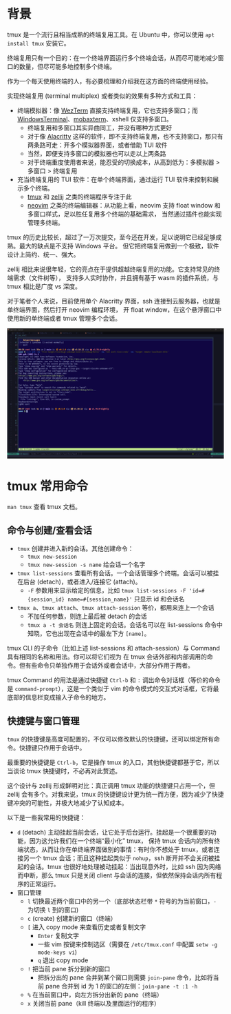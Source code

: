 # 背景

tmux 是一个流行且相当成熟的终端复用工具。在 Ubuntu 中，你可以使用 `apt install tmux` 安装它。

终端复用只有一个目的：在一个终端界面运行多个终端会话，从而尽可能地减少窗口的数量，但尽可能多地控制多个终端。

作为一个每天使用终端的人，有必要梳理和介绍我在这方面的终端使用经验。

实现终端复用 (terminal multiplex) 或者类似的效果有多种方式和工具：
* 终端模拟器：像 [WezTerm] 直接支持终端复用，它也支持多窗口；而 [WindowsTerminal]、[mobaxterm]、xshell 仅支持多窗口。
  * 终端复用和多窗口其实异曲同工，并没有哪种方式更好
  * 对于像 [Alacritty] 这样的软件，即不支持终端复用，也不支持窗口，那只有两条路可走：开多个模拟器界面，或者借助 TUI 软件
  * 当然，即便支持多窗口的模拟器也可以走以上两条路
  * 对于终端重度使用者来说，能忍受的切换成本，从高到低为：多模拟器 > 多窗口 > 终端复用
* 充当终端复用的 TUI 软件：在单个终端界面，通过运行 TUI 软件来控制和展示多个终端。
  * [tmux] 和 [zellij] 之类的终端程序专注于此
  * [neovim] 之类的终端编辑器：从功能上看，neovim 支持 float window 和多窗口样式，足以胜任复用多个终端的基础需求，
    当然通过插件也能实现管理多终端。

tmux 的历史比较长，超过了一万次提交，至今还在开发，足以说明它已经足够成熟。最大的缺点是不支持 Windows 平台。
但它把终端复用做到一个极致，软件设计上简约、统一、强大。

zellij 相比来说很年轻，它的亮点在于提供超越终端复用的功能。它支持常见的终端需求（文件树等），
支持多人实时协作，并且拥有基于 wasm 的插件系统，与 tmux 相比是广度 vs 深度。

对于笔者个人来说，目前使用单个 Alacritty 界面，ssh 连接到云服务器，也就是单终端界面，然后打开 neovim 编程环境，
开 float window，在这个悬浮窗口中使用新的单终端或者 tmux 管理多个会话。

[WezTerm]: https://wezfurlong.org/wezterm/
[WindowsTerminal]: https://github.com/microsoft/terminal
[mobaxterm]: https://mobaxterm.mobatek.net/
[Alacritty]: https://alacritty.org/
[tmux]: https://github.com/tmux/tmux
[zellij]: https://zellij.dev/
[neovim]: https://neovim.io/

![](./img/tmux.gif)

# tmux 常用命令

`man tmux` 查看 tmux 文档。

## 命令与创建/查看会话

* `tmux` 创建并进入新的会话。其他创建命令：
  * `tmux new-session`
  * `tmux new-session -s name` 给会话一个名字
* `tmux list-sessions` 查看所有会话。一个会话管理多个终端。会话可以被挂在后台 (detach)，或者进入/连接它 (attach)。
  * `-F` 参数用来显示给定的信息，比如 `tmux list-sessions -F 'id=#{session_id} name=#{session_name}'` 只显示 id 和会话名
* `tmux a`、`tmux attach`、`tmux attach-session` 等价，都用来连上一个会话
  * 不加任何参数，则连上最后被 detach 的会话
  * `tmux a -t 会话名` 则连上固定的会话。会话名可以在 list-sessions 命令中知晓，它也出现在会话中的最左下方 `[name]`。

tmux CLI 的子命令（比如上述 list-sessions 和 attach-session）与 Command 具有相同的名称和用法。你可以将它们视为
在 tmux 会话外部和内部调用的命令。但有些命令只单独作用于会话外或者会话中，大部分作用于两者。

tmux Command 的用法是通过快捷键 `Ctrl-b` 和 `:` 调出命令对话框（等价的命令是 `command-prompt`），这是一个类似于
vim 的命令模式的交互式对话框，它将最底部的信息栏变成输入子命令的地方。

## 快捷键与窗口管理

`tmux` 的快捷键是高度可配置的，不仅可以修改默认的快捷键，还可以绑定所有命令。快捷键只作用于会话中。

最重要的快捷键是 `Ctrl-b`，它是操作 tmux 的入口，其他快捷键都基于它，所以当谈论 tmux 快捷键时，不必再对此赘述。

这个设计与 zellij 形成鲜明对比：真正调用 tmux 功能的快捷键只占用一个，但 zellij 会有多个。对我来说，tmux
的快捷键设计更为统一而方便，因为减少了快捷键冲突的可能性，并极大地减少了认知成本。

以下是一些我常用的快捷键：

* `d` (detach) 主动挂起当前会话，让它处于后台运行。挂起是一个很重要的功能，因为这允许我们在一个终端“最小化” tmux，
  保持 tmux 会话内的所有终端状态，从而让你在单终端界面做别的事情：有时你不想处于 tmux，或者连接另一个 tmux
  会话；而且这种挂起类似于 `nohup`，ssh 断开并不会关闭被挂起的会话。tmux 也很好地处理被动挂起：当出现意外时，比如
  ssh 因为网络而中断，那么 tmux 只是关闭 client 与会话的连接，但依然保持会话内所有程序的正常运行。
* 窗口管理
  * `l` 切换最近两个窗口中的另一个（底部状态栏带 `*` 符号的为当前窗口，`-` 为切换 `l` 到的窗口)
  * `c` (create) 创建新的窗口（终端）
  * `[` 进入 copy mode 来查看历史或者复制文字
    * `Enter` 复制文字
    * 一些 vim 按键来控制选区（需要在 `/etc/tmux.conf` 中配置 `setw -g mode-keys vi`)
    * `q` 退出 copy mode
  * `!` 把当前 pane 拆分到新的窗口
    * 把拆分出的 pane 合并到某个窗口则需要 `join-pane` 命令，比如将当前 pane 合并到 id 为 1 的窗口的左侧：`join-pane -t :1 -h`
  * `%` 在当前窗口中，向左方拆分出新的 pane（终端）
  * `x` 关闭当前 pane（kill 终端以及里面运行的程序）



